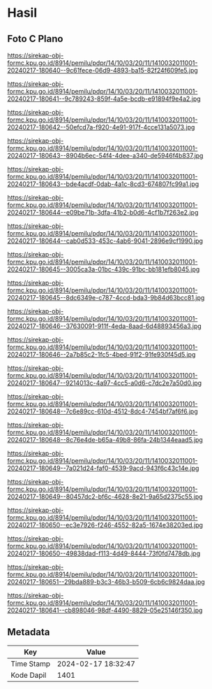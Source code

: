 # Hasil

## Foto C Plano

https://sirekap-obj-formc.kpu.go.id/8914/pemilu/pdpr/14/10/03/20/11/1410032011001-20240217-180640--9c61fece-06d9-4893-ba15-82f24f609fe5.jpg

https://sirekap-obj-formc.kpu.go.id/8914/pemilu/pdpr/14/10/03/20/11/1410032011001-20240217-180641--9c789243-859f-4a5e-bcdb-e91894f9e4a2.jpg

https://sirekap-obj-formc.kpu.go.id/8914/pemilu/pdpr/14/10/03/20/11/1410032011001-20240217-180642--50efcd7a-f920-4e91-917f-4cce131a5073.jpg

https://sirekap-obj-formc.kpu.go.id/8914/pemilu/pdpr/14/10/03/20/11/1410032011001-20240217-180643--8904b6ec-54f4-4dee-a340-de5946f4b837.jpg

https://sirekap-obj-formc.kpu.go.id/8914/pemilu/pdpr/14/10/03/20/11/1410032011001-20240217-180643--bde4acdf-0dab-4a1c-8cd3-674807fc99a1.jpg

https://sirekap-obj-formc.kpu.go.id/8914/pemilu/pdpr/14/10/03/20/11/1410032011001-20240217-180644--e09be71b-3dfa-41b2-b0d6-4cf1b7f263e2.jpg

https://sirekap-obj-formc.kpu.go.id/8914/pemilu/pdpr/14/10/03/20/11/1410032011001-20240217-180644--cab0d533-453c-4ab6-9041-2896e9cf1990.jpg

https://sirekap-obj-formc.kpu.go.id/8914/pemilu/pdpr/14/10/03/20/11/1410032011001-20240217-180645--3005ca3a-01bc-439c-91bc-bb181efb8045.jpg

https://sirekap-obj-formc.kpu.go.id/8914/pemilu/pdpr/14/10/03/20/11/1410032011001-20240217-180645--8dc6349e-c787-4ccd-bda3-9b84d63bcc81.jpg

https://sirekap-obj-formc.kpu.go.id/8914/pemilu/pdpr/14/10/03/20/11/1410032011001-20240217-180646--37630091-911f-4eda-8aad-6d48893456a3.jpg

https://sirekap-obj-formc.kpu.go.id/8914/pemilu/pdpr/14/10/03/20/11/1410032011001-20240217-180646--2a7b85c2-1fc5-4bed-91f2-91fe930f45d5.jpg

https://sirekap-obj-formc.kpu.go.id/8914/pemilu/pdpr/14/10/03/20/11/1410032011001-20240217-180647--9214013c-4a97-4cc5-a0d6-c7dc2e7a50d0.jpg

https://sirekap-obj-formc.kpu.go.id/8914/pemilu/pdpr/14/10/03/20/11/1410032011001-20240217-180648--7c6e89cc-610d-4512-8dc4-7454bf7af6f6.jpg

https://sirekap-obj-formc.kpu.go.id/8914/pemilu/pdpr/14/10/03/20/11/1410032011001-20240217-180648--8c76e4de-b65a-49b8-86fa-24b1344eaad5.jpg

https://sirekap-obj-formc.kpu.go.id/8914/pemilu/pdpr/14/10/03/20/11/1410032011001-20240217-180649--7a021d24-faf0-4539-9acd-943f6c43c14e.jpg

https://sirekap-obj-formc.kpu.go.id/8914/pemilu/pdpr/14/10/03/20/11/1410032011001-20240217-180649--80457dc2-bf6c-4628-8e21-9a65d2375c55.jpg

https://sirekap-obj-formc.kpu.go.id/8914/pemilu/pdpr/14/10/03/20/11/1410032011001-20240217-180650--ec3e7926-f246-4552-82a5-1674e38203ed.jpg

https://sirekap-obj-formc.kpu.go.id/8914/pemilu/pdpr/14/10/03/20/11/1410032011001-20240217-180650--49838dad-f113-4d49-8444-73f0fd7478db.jpg

https://sirekap-obj-formc.kpu.go.id/8914/pemilu/pdpr/14/10/03/20/11/1410032011001-20240217-180651--29bda889-b3c3-46b3-b509-6cb6c9824daa.jpg

https://sirekap-obj-formc.kpu.go.id/8914/pemilu/pdpr/14/10/03/20/11/1410032011001-20240217-180641--cb898046-98df-4490-8829-05e25146f350.jpg


## Metadata

| Key        | Value               |
| ---------- | ------------------- |
| Time Stamp | 2024-02-17 18:32:47 |
| Kode Dapil | 1401                |



